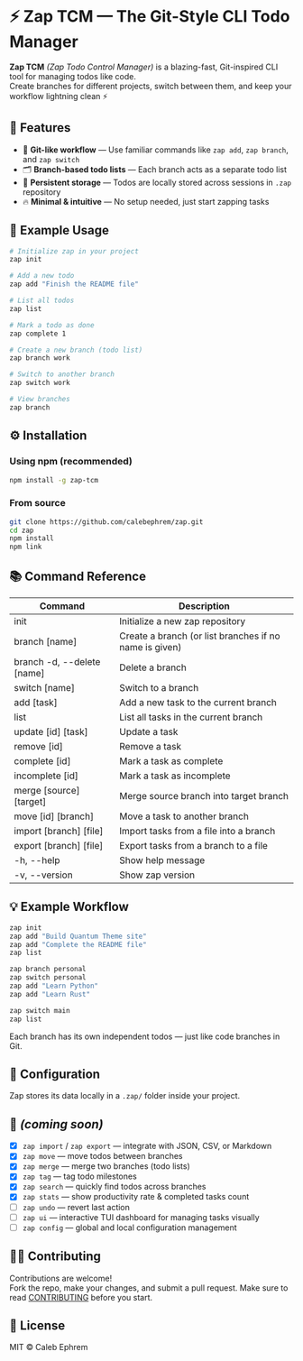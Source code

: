# ⚡ Zap TCM — The Git-Style CLI Todo Manager

**Zap TCM** *(Zap Todo Control Manager)* is a blazing-fast, Git-inspired CLI tool for managing todos like code.  
Create branches for different projects, switch between them, and keep your workflow lightning clean ⚡

## 🚀 Features

- 🧠 **Git-like workflow** — Use familiar commands like `zap add`, `zap branch`, and `zap switch`
- 🗂️ **Branch-based todo lists** — Each branch acts as a separate todo list
- 💾 **Persistent storage** — Todos are locally stored across sessions in `.zap` repository
- 🔥 **Minimal & intuitive** — No setup needed, just start zapping tasks

## 🧩 Example Usage

```bash
# Initialize zap in your project
zap init

# Add a new todo
zap add "Finish the README file"

# List all todos
zap list

# Mark a todo as done
zap complete 1

# Create a new branch (todo list)
zap branch work

# Switch to another branch
zap switch work

# View branches
zap branch
```

## ⚙️ Installation

### Using npm (recommended)

```bash
npm install -g zap-tcm
```

### From source

```bash
git clone https://github.com/calebephrem/zap.git
cd zap
npm install
npm link
```

## 📚 Command Reference

| Command                    | Description                                            |
| -------------------------- | ------------------------------------------------------ |
| init                       | Initialize a new zap repository                        |
| branch [name]              | Create a branch (or list branches if no name is given) |
| branch -d, --delete [name] | Delete a branch                                        |
| switch [name]              | Switch to a branch                                     |
| add [task]                 | Add a new task to the current branch                   |
| list                       | List all tasks in the current branch                   |
| update [id] [task]         | Update a task                                          |
| remove [id]                | Remove a task                                          |
| complete [id]              | Mark a task as complete                                |
| incomplete [id]            | Mark a task as incomplete                              |
| merge [source] [target]    | Merge source branch into target branch                 |
| move [id] [branch]         | Move a task to another branch                          |
| import [branch] [file]     | Import tasks from a file into a branch                 |
| export [branch] [file]     | Export tasks from a branch to a file                   |
| -h, --help                 | Show help message                                      |
| -v, --version              | Show zap version                                       |

## 💡 Example Workflow

```bash
zap init
zap add "Build Quantum Theme site"
zap add "Complete the README file"
zap list

zap branch personal
zap switch personal
zap add "Learn Python"
zap add "Learn Rust"

zap switch main
zap list
```

Each branch has its own independent todos — just like code branches in Git.

## 🧰 Configuration

Zap stores its data locally in a `.zap/` folder inside your project.

## 🌟 _(coming soon)_

- [x] `zap import` / `zap export` — integrate with JSON, CSV, or Markdown
- [x] `zap move` — move todos between branches
- [x] `zap merge` — merge two branches (todo lists)
- [x] `zap tag` — tag todo milestones
- [x] `zap search` — quickly find todos across branches
- [x] `zap stats` — show productivity rate & completed tasks count
- [ ] `zap undo` — revert last action
- [ ] `zap ui` — interactive TUI dashboard for managing tasks visually
- [ ] `zap config` — global and local configuration management

## 🧑‍💻 Contributing

Contributions are welcome!  
Fork the repo, make your changes, and submit a pull request. Make sure to read [CONTRIBUTING](./CONTRIBUTING.md) before you start.

## 📄 License

MIT © Caleb Ephrem
